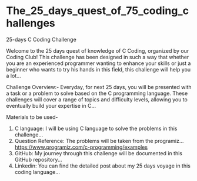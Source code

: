 # The_25_days_quest_of_75_coding_challenges
25-days C Coding Challenge 

Welcome to the 25 days quest of knowledge of C Coding, organized by our Coding Club! This challenge has been designed in such a way that whether you are an experienced programmer wanting to enhance your skills or just a beginner who wants to try his hands in this field, this challenge will help you a lot...


Challenge Overview:-
  Everyday, for next 25 days, you will be presented with a task or a problem to solve based on the C programming language. These challenges will cover a range of topics and difficulty levels, allowing you to eventually build your expertise in C...

Materials to be used-
1. C language: I will be using C language to solve the problems in this challenge...
2. Question Reference: The problems will be taken from the programiz...
 https://www.programiz.com/c-programming/examples
3. GitHub: My journey through this challenge will be documented in this GitHub repository...
5. Linkedin: You can find the detailed post about my 25 days voyage in this coding language...

